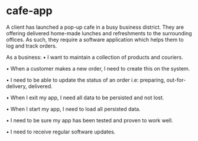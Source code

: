 # cafe-app

A client has launched a pop-up cafe in a busy business district. They are offering delivered home-made lunches and refreshments to the surrounding offices. As such, they require a software application which helps them to log and track orders.

As a business:
• I want to maintain a collection of products and couriers.

• When a customer makes a new order, I need to create this on the system.

• I need to be able to update the status of an order i.e: preparing, out-for-delivery, delivered.

• When I exit my app, I need all data to be persisted and not lost.

• When I start my app, I need to load all persisted data.

• I need to be sure my app has been tested and proven to work well.

• I need to receive regular software updates.
